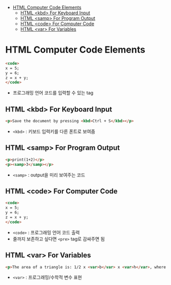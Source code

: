 - [HTML Computer Code Elements](#html-computer-code-elements)
  * [HTML \<kbd\> For Keyboard Input](#html---kbd---for-keyboard-input)
  * [HTML \<samp\> For Program Output](#html---samp---for-program-output)
  * [HTML \<code\> For Computer Code](#html---code---for-computer-code)
  * [HTML \<var\> For Variables](#html---var---for-variables)

# HTML Computer Code Elements

```html
<code>
x = 5;
y = 6;
z = x + y;
</code>
```

- 프로그래밍 언어 코드를 입력할 수 있는 tag

## HTML \<kbd\> For Keyboard Input

```html
<p>Save the document by pressing <kbd>Ctrl + S</kbd></p>
```

- `<kbd>` : 키보드 입력키를 다른 폰트로 보여줌

## HTML \<samp\> For Program Output

```html
<p>print(1+2)</p>
<p><samp>3</samp></p>
```

- `<samp>` : output을 미리 보여주는 코드

## HTML \<code\> For Computer Code

```html
<code>
x = 5;
y = 6;
z = x + y;
</code>
```

- `<code>` : 프로그래밍 언어 코드 출력
- 줄까지 보존하고 싶다면 `<pre>` tag로 감싸주면 됨

## HTML \<var\> For Variables

```html
<p>The area of a triangle is: 1/2 x <var>b</var> x <var>h</var>, where <var>b</var> is the base, and <var>h</var> is the vertical height.</p>
```

- `<var>` : 프로그래밍/수학적 변수 표현

